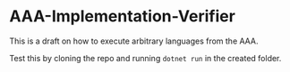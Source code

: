 # AAA-Implementation-Verifier
This is a draft on how to execute arbitrary languages from the AAA.

Test this by cloning the repo and running `dotnet run` in the created folder.
